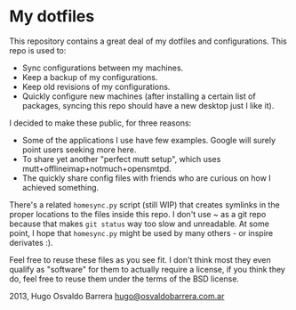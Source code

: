 My dotfiles
===========

This repository contains a great deal of my dotfiles and configurations.  This repo is used to:

 - Sync configurations between my machines.
 - Keep a backup of my configurations.
 - Keep old revisions of my configurations.
 - Quickly configure new machines (after installing a certain list of packages, syncing this repo should have a new desktop just I like it).

I decided to make these public, for three reasons:

 - Some of the applications I use have few examples. Google will surely point users seeking more here.
 - To share yet another "perfect mutt setup", which uses mutt+offlineimap+notmuch+opensmtpd.
 - The quickly share config files with friends who are curious on how I achieved something.

There's a related ``homesync.py`` script (still WIP) that creates symlinks in the proper locations to the files inside this repo. I don't use  ~ as a git repo because that makes ``git status`` way too slow and unreadable.
At some point, I hope that ``homesync.py`` might be used by many others - or inspire derivates :).

Feel free to reuse these files as you see fit. I don't think most they even qualify as "software" for them to actually require a license, if you think they do, feel free to reuse them under the terms of the BSD license.

2013, Hugo Osvaldo Barrera <hugo@osvaldobarrera.com.ar>
